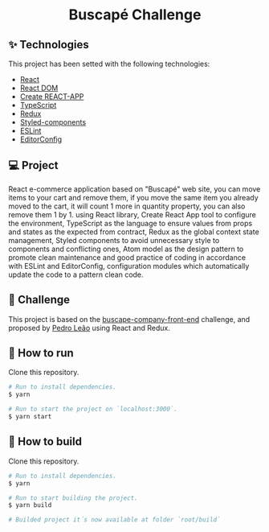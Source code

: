 <h1 align="center">Buscapé Challenge</h1>

## ✨ Technologies

This project has been setted with the following technologies:

- [React](https://reactjs.org/)
- [React DOM](https://pt-br.reactjs.org/docs/react-dom.html)
- [Create REACT-APP](https://github.com/facebook/create-react-app)
- [TypeScript](https://www.typescriptlang.org/)
- [Redux](https://react-redux.js.org/)
- [Styled-components](https://www.styled-components.com/)
- [ESLint](https://eslint.org/)
- [EditorConfig](https://editorconfig.org/)

## 💻 Project

React e-commerce application based on "Buscapé" web site, you can move items to your cart and remove them, if you move the same item you already moved to the cart, it will count 1 more in quantity property, you can also remove them 1 by 1. using React library, Create React App tool to configure the environment, TypeScript as the language to ensure values from props and states as the expected from contract, Redux as the global context state management, Styled components to avoid unnecessary style to components and conflicting ones, Atom model as the design pattern to promote clean maintenance and good practice of coding in accordance with ESLint and EditorConfig, configuration modules which automatically update the code to a pattern clean code.

## 🎯 Challenge

This project is based on the [buscape-company-front-end](https://github.com/buscape-company/exercicios/tree/master/frontend) challenge, and proposed by [Pedro Leão](https://github.com/pleaobraga) using React and Redux.

## 🚀 How to run

Clone this repository.
```bash
# Run to install dependencies.
$ yarn

# Run to start the project on `localhost:3000`.
$ yarn start
```

## 🚧 How to build

Clone this repository.
```bash
# Run to install dependencies.
$ yarn

# Run to start building the project.
$ yarn build

# Builded project it´s now available at folder `root/build`
```
